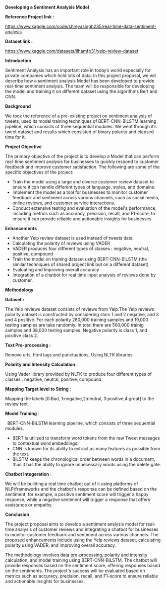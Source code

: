 ﻿**Developing a Sentiment Analysis Model** 




**Reference Project link :**

<https://www.kaggle.com/code/shreyasingh235/real-time-data-sentiment-analysis>

**Dataset link :**

<https://www.kaggle.com/datasets/ilhamfp31/yelp-review-dataset>




**Introduction**

Sentiment Analysis has an important role in today’s world especially for private companies which hold lots of data. In this project proposal, we will describe how a sentiment analysis Model has been developed to provide real-time sentiment analysis. The team will be responsible for developing the model and training it on different dataset using the algorithms Bert and CNN.

**Background**

We took the reference of a pre-existing project on sentiment analysis of tweets, used its model training techniques of BERT-CNN-BiLSTM learning pipeline, which consists of three sequential modules. We went through it’s tweet dataset and results which consisted of binary polarity and elapsed time for it.

**Project Objective**

The primary objective of the project is to develop a Model that can perform real-time sentiment analysis for businesses to quickly respond to customer feedback and improve customer satisfaction.  The following are some of the specific objectives of the project:

- Train the model using a large and diverse customer review dataset to ensure it can handle different types of language, styles, and domains.
- Implement the model as a tool for businesses to monitor customer feedback and sentiment across various channels, such as social media, online reviews, and customer service interactions.
- Conduct extensive testing and evaluation of the model's performance, including metrics such as accuracy, precision, recall, and F1-score, to ensure it can provide reliable and actionable insights for businesses.


**Enhancements**

- Another Yelp review dataset is used instead of tweets data.
- Calculating the polarity of reviews using VADER
- VADER produces four different types of classes : negative, neutral, positive, compound
- Train the model on training dataset using BERT-CNN-BiLSTM (the similar techniques of shared project link but on a different dataset)
- Evaluating and Improving overall accuracy
- Integration of a chatbot for real time input analysis of reviews done by customer.





**Methodology**

**Dataset :** 

The Yelp reviews dataset consists of reviews from Yelp.The Yelp reviews polarity dataset is constructed by considering stars 1 and 2 negative, and 3 and 4 positive. For each polarity 280,000 training samples and 19,000 testing samples are take randomly. In total there are 560,000 trainig samples and 38,000 testing samples. Negative polarity is class 1, and positive class 2.

**Text Pre-processing :**

Remove urls, html tags and punctuations, Using NLTK libraries 

**Polarity and Intensity Calculation** :

Using Vader library provided by NLTK to produce four different types of classes : negative, neutral, positive, compound.

**Mapping Target level to String** :

Mapping the labels [0:Bad, 1:negative,2:neutral, 3:positive,4:great] to the review text.

**Model Training** :

` `BERT-CNN-BiLSTM learning pipeline, which consists of three sequential modules.

- BERT is utilized to transform word tokens from the raw Tweet messages to contextual word embeddings.
- CNN is known for its ability to extract as many features as possible from the text.
- BiLSTM keeps the chronological order between words in a document, thus it has the ability to ignore unnecessary words using the delete gate.

**Chatbot Integeration** :

We will be building a real time chatbot out of it using platforms of NLP/frameworks and the chatbot's response can be defined based on the sentiment, for example, a positive sentiment score will trigger a happy response, while a negative sentiment will trigger a response that offers assistance or empathy. 

**Conclusion**

The project proposal aims to develop a sentiment analysis model for real-time analysis of customer reviews and integrating a chatbot for businesses to monitor customer feedback and sentiment across various channels. The proposed enhancements include using the Yelp reviews dataset, calculating polarity using VADER, and improving overall accuracy.

The methodology involves data pre-processing, polarity and intensity calculation, and model training using BERT-CNN-BiLSTM. The chatbot will provide responses based on the sentiment score, offering responses based on the sentiments. The project's success will be evaluated based on metrics such as accuracy, precision, recall, and F1-score to ensure reliable and actionable insights for businesses.

